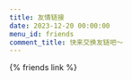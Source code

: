 ```yaml
---
title: 友情链接
date: 2023-12-20 00:00:00
menu_id: friends
comment_title: 快来交换友链吧～
---
```


{% friends link %}

